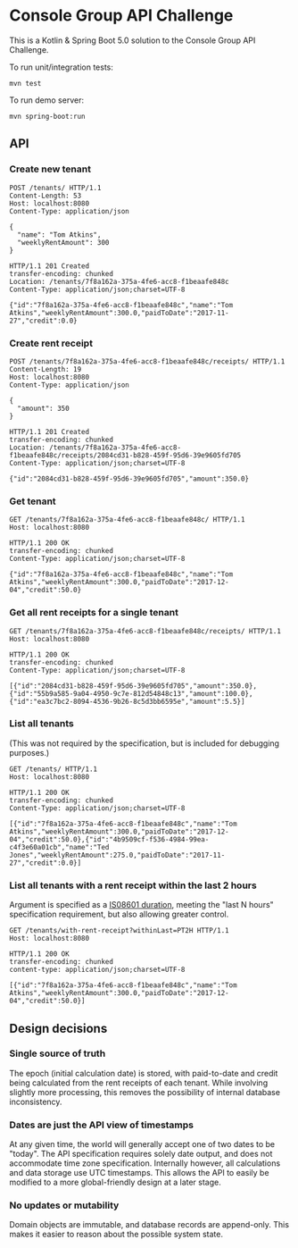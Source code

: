 # Console Group API Challenge

This is a Kotlin & Spring Boot 5.0 solution to the Console Group API Challenge.

To run unit/integration tests:

```
mvn test
```

To run demo server:

```
mvn spring-boot:run
```

## API

### Create new tenant

```
POST /tenants/ HTTP/1.1
Content-Length: 53
Host: localhost:8080
Content-Type: application/json

{
  "name": "Tom Atkins",
  "weeklyRentAmount": 300
}

HTTP/1.1 201 Created
transfer-encoding: chunked
Location: /tenants/7f8a162a-375a-4fe6-acc8-f1beaafe848c
Content-Type: application/json;charset=UTF-8

{"id":"7f8a162a-375a-4fe6-acc8-f1beaafe848c","name":"Tom Atkins","weeklyRentAmount":300.0,"paidToDate":"2017-11-27","credit":0.0}
```

### Create rent receipt

```
POST /tenants/7f8a162a-375a-4fe6-acc8-f1beaafe848c/receipts/ HTTP/1.1
Content-Length: 19
Host: localhost:8080
Content-Type: application/json

{
  "amount": 350
}

HTTP/1.1 201 Created
transfer-encoding: chunked
Location: /tenants/7f8a162a-375a-4fe6-acc8-f1beaafe848c/receipts/2084cd31-b828-459f-95d6-39e9605fd705
Content-Type: application/json;charset=UTF-8

{"id":"2084cd31-b828-459f-95d6-39e9605fd705","amount":350.0}
```

### Get tenant

```
GET /tenants/7f8a162a-375a-4fe6-acc8-f1beaafe848c/ HTTP/1.1
Host: localhost:8080

HTTP/1.1 200 OK
transfer-encoding: chunked
Content-Type: application/json;charset=UTF-8

{"id":"7f8a162a-375a-4fe6-acc8-f1beaafe848c","name":"Tom Atkins","weeklyRentAmount":300.0,"paidToDate":"2017-12-04","credit":50.0}
```

### Get all rent receipts for a single tenant

```
GET /tenants/7f8a162a-375a-4fe6-acc8-f1beaafe848c/receipts/ HTTP/1.1
Host: localhost:8080

HTTP/1.1 200 OK
transfer-encoding: chunked
Content-Type: application/json;charset=UTF-8

[{"id":"2084cd31-b828-459f-95d6-39e9605fd705","amount":350.0},{"id":"55b9a585-9a04-4950-9c7e-812d54848c13","amount":100.0},{"id":"ea3c7bc2-8094-4536-9b26-8c5d3bb6595e","amount":5.5}]
```

### List all tenants

(This was not required by the specification, but is included for debugging purposes.)

```
GET /tenants/ HTTP/1.1
Host: localhost:8080

HTTP/1.1 200 OK
transfer-encoding: chunked
Content-Type: application/json;charset=UTF-8

[{"id":"7f8a162a-375a-4fe6-acc8-f1beaafe848c","name":"Tom Atkins","weeklyRentAmount":300.0,"paidToDate":"2017-12-04","credit":50.0},{"id":"4b9509cf-f536-4984-99ea-c4f3e60a01cb","name":"Ted Jones","weeklyRentAmount":275.0,"paidToDate":"2017-11-27","credit":0.0}]
```

### List all tenants with a rent receipt within the last 2 hours

Argument is specified as a [IS08601 duration](https://en.wikipedia.org/wiki/ISO_8601#Durations), meeting the "last N hours" specification requirement, but also allowing greater control.

```
GET /tenants/with-rent-receipt?withinLast=PT2H HTTP/1.1
Host: localhost:8080

HTTP/1.1 200 OK
transfer-encoding: chunked
content-type: application/json;charset=UTF-8

[{"id":"7f8a162a-375a-4fe6-acc8-f1beaafe848c","name":"Tom Atkins","weeklyRentAmount":300.0,"paidToDate":"2017-12-04","credit":50.0}]
```

## Design decisions

### Single source of truth

The epoch (initial calculation date) is stored, with paid-to-date and credit being calculated from the rent receipts of each tenant. While involving slightly more processing, this removes the possibility of internal database inconsistency.

### Dates are just the API view of timestamps

At any given time, the world will generally accept one of two dates to be "today". The API specification requires solely date output, and does not accommodate time zone specification. Internally however, all calculations and data storage use UTC timestamps. This allows the API to easily be modified to a more global-friendly design at a later stage.

### No updates or mutability

Domain objects are immutable, and database records are append-only. This makes it easier to reason about the possible system state.
